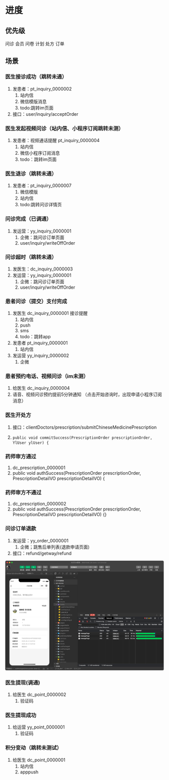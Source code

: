 # 进度

## 优先级

问诊 会员 问卷 计划 处方 订单

## 场景

### 医生接诊成功（跳转未通）

1. 发患者：pt_inquiry_0000002  
   1. 站内信
   2. 微信模版消息
   3. todo:跳转im页面
2. 接口：user/inquiry/acceptOrder

### 医生发起视频问诊（站内信、小程序订阅跳转未测）

1. 发患者：视频通话提醒 pt_inquiry_0000004
   1. 站内信
   2. 微信小程序订阅消息
   3. todo：跳转im页面

### 医生退诊（跳转未通）

1. 发患者：pt_inquiry_0000007
   1. 微信模版
   2. 站内信
   3. todo:跳转问诊详情页

### 问诊完成（已调通）

1. 发运营：yy_inquiry_0000001
   1. 企微：跳问诊订单页面
   2. user/inquiry/writeOffOrder

### 问诊超时（跳转未通）

1. 发医生：dc_inquiry_0000003
2. 发运营：yy_inquiry_0000001
   1. 企微：跳问诊订单页面
   2. user/inquiry/writeOffOrder

### 患者问诊（提交）支付完成

1. 发医生 dc_inquiry_0000001 接诊提醒
   1. 站内信
   2. push
   3. sms
   4. todo：跳转app
2. 发患者 pt_inquiry_0000001
   1. 站内信
3. 发运营 yy_inquiry_0000002
   1. 企微

### 患者预约电话、视频问诊（im未测）

1. 给医生 dc_inquiry_0000004
2. 语音、视频问诊预约提前5分钟通知
（点击开始咨询时，出现申请小程序订阅消息）


### 医生开处方

1. 接口：clientDoctors/prescription/submitChineseMedicinePrescription
2.     public void commitSuccess(PrescriptionOrder prescriptionOrder, YlUser ylUser) {

### 药师审方通过

 1. dc_prescription_0000001
 2. public void authSuccess(PrescriptionOrder prescriptionOrder, PrescriptionDetailVO prescriptionDetailVO) {

### 药师审方不通过

 1. dc_prescription_0000002
 2. public void authSuccess(PrescriptionOrder prescriptionOrder, PrescriptionDetailVO prescriptionDetailVO) {}



### 问诊订单退款

1. 发运营：yy_order_0000001
   1. 企微；跳售后单列表(退款申请页面)
2. 接口：refund/getway/refund

![alt text](image-1.png)

### 医生提现(调通)

1. 给医生 dc_point_0000002
   1. 验证码

### 医生提现成功

1. 给运营 yy_point_0000001
   1. 验证码

### 积分变动（跳转未测试）

1. 给医生 dc_point_0000001
   1. 站内信
   2. apppush
